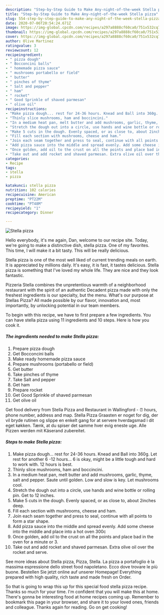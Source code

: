 ```yaml
---
description: "Step-by-Step Guide to Make Any-night-of-the-week Stella pizza"
title: "Step-by-Step Guide to Make Any-night-of-the-week Stella pizza"
slug: 554-step-by-step-guide-to-make-any-night-of-the-week-stella-pizza
date: 2020-07-06T20:54:24.671Z
image: https://img-global.cpcdn.com/recipes/a297a8888cf60ca0/751x532cq70/stella-pizza-recipe-main-photo.jpg
thumbnail: https://img-global.cpcdn.com/recipes/a297a8888cf60ca0/751x532cq70/stella-pizza-recipe-main-photo.jpg
cover: https://img-global.cpcdn.com/recipes/a297a8888cf60ca0/751x532cq70/stella-pizza-recipe-main-photo.jpg
author: Olive Martinez
ratingvalue: 3
reviewcount: 12
recipeingredient:
- " pizza dough"
- " Bocconcini balls"
- " homemade pizza sauce"
- " mushrooms portabello or field"
- " butter"
- " pinches of thyme"
- " Salt and pepper"
- " ham"
- " rocket"
- " Good Sprinkle of shaved parmesan"
- " olive oil"
recipeinstructions:
- "Make pizza dough... rest for 24-36 hours. Knead and Ball into 360g. Let rest for another 6 -12 hours... 6 is okay, might be a little tough and hard to work with. 12 hours is best."
- "Thinly slice mushrooms, ham and boccincini."
- "In a medium heat pan, melt butter and add mushrooms, garlic, thyme, salt and pepper. Saute until golden. Low and slow is key. Let mushrooms cool."
- "Stretch the dough out into a circle, use hands and wine bottle or rolling pin. Get to 12 inches."
- "Make 5 cuts in the dough. Evenly spaced, or as close to, about 2inches deep."
- "Fill each section with mushrooms, cheese and ham."
- "Join each seam together and press to seal, continue with all points to form a star shape."
- "Add pizza sauce into the middle and spread evenly. Add some cheese into the middle and place into a hot oven 300c"
- "Once golden, add oil to the crust on all the points and place bad in the oven for a minute or 3."
- "Take out and add rocket and shaved parmesan. Extra olive oil over the rocket and serve."
categories:
- Recipe
tags:
- stella
- pizza

katakunci: stella pizza 
nutrition: 102 calories
recipecuisine: American
preptime: "PT22M"
cooktime: "PT48M"
recipeyield: "1"
recipecategory: Dinner

---
```



![Stella pizza](https://img-global.cpcdn.com/recipes/a297a8888cf60ca0/751x532cq70/stella-pizza-recipe-main-photo.jpg)

Hello everybody, it's me again, Dan, welcome to our recipe site. Today, we're going to make a distinctive dish, stella pizza. One of my favorites. This time, I will make it a bit tasty. This will be really delicious.

Stella pizza is one of the most well liked of current trending meals on earth. It is appreciated by millions daily. It's easy, it is fast, it tastes delicious. Stella pizza is something that I've loved my whole life. They are nice and they look fantastic.

Pizzeria Stella combines the unpretentious warmth of a neighborhood restaurant with the spirit of an authentic Decadent pizza made with only the freshest ingredients is our specialty, but the menu. What&#39;s our purpose at Stellas Pizza? All made possible by our flavor, innovation and, most importantly, by unlocking potential in our team members.


To begin with this recipe, we have to first prepare a few ingredients. You can have stella pizza using 11 ingredients and 10 steps. Here is how you cook it.

<!--inarticleads1-->

##### The ingredients needed to make Stella pizza:

1. Prepare  pizza dough
1. Get  Bocconcini balls
1. Make ready  homemade pizza sauce
1. Prepare  mushrooms (portabello or field)
1. Get  butter
1. Take  pinches of thyme
1. Take  Salt and pepper
1. Get  ham
1. Prepare  rocket
1. Get  Good Sprinkle of shaved parmesan
1. Get  olive oil


Get food delivery from Stella Pizza and Restaurant in Wallingford - ⏰ hours, phone number, address and map. Stella Pizza Graasten er noget for dig, der vil bryde rutinen og slippe en enkelt gang for at servere hverdagsmad i dit eget køkken. Tænk, at du spiser det samme hver evig eneste uge. Alle Pizzen werden mit Käserand zubereitet. 

<!--inarticleads2-->

##### Steps to make Stella pizza:

1. Make pizza dough... rest for 24-36 hours. Knead and Ball into 360g. Let rest for another 6 -12 hours... 6 is okay, might be a little tough and hard to work with. 12 hours is best.
1. Thinly slice mushrooms, ham and boccincini.
1. In a medium heat pan, melt butter and add mushrooms, garlic, thyme, salt and pepper. Saute until golden. Low and slow is key. Let mushrooms cool.
1. Stretch the dough out into a circle, use hands and wine bottle or rolling pin. Get to 12 inches.
1. Make 5 cuts in the dough. Evenly spaced, or as close to, about 2inches deep.
1. Fill each section with mushrooms, cheese and ham.
1. Join each seam together and press to seal, continue with all points to form a star shape.
1. Add pizza sauce into the middle and spread evenly. Add some cheese into the middle and place into a hot oven 300c
1. Once golden, add oil to the crust on all the points and place bad in the oven for a minute or 3.
1. Take out and add rocket and shaved parmesan. Extra olive oil over the rocket and serve.


See more ideas about Stella pizza, Pizza, Stella. La pizza a portafoglio è la massima espressione dello street food napoletano. Ecco dove trovare le più buone. Bestellen Sie jetzt online auf unserer Homepage! Everything prepared with high quality, rich taste and made fresh on Order. 

So that is going to wrap this up for this special food stella pizza recipe. Thanks so much for your time. I'm confident that you will make this at home. There's gonna be interesting food at home recipes coming up. Remember to bookmark this page in your browser, and share it to your loved ones, friends and colleague. Thanks again for reading. Go on get cooking!
